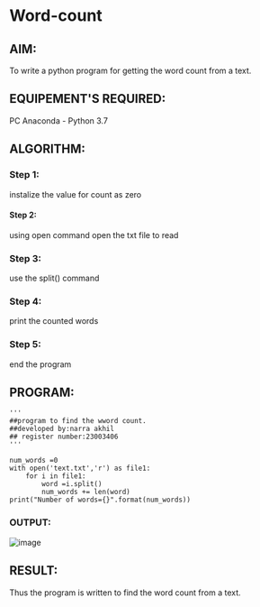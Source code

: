 # Word-count
## AIM:
To write a python program for getting the word count from a text.
## EQUIPEMENT'S REQUIRED: 
PC
Anaconda - Python 3.7
## ALGORITHM: 
### Step 1:
instalize the value for count as zero
#### Step 2:
using open command open the txt file to read
### Step 3:
use the split() command
### Step 4:
print the counted words
### Step 5:
end the program
## PROGRAM:
```
'''
##program to find the wword count.
##developed by:narra akhil
## register number:23003406
'''

num_words =0
with open('text.txt','r') as file1:
    for i in file1:
        word =i.split()
        num_words += len(word)
print("Number of words={}".format(num_words))

```
### OUTPUT:
![image](https://github.com/NARRAAKHIL/Word-count/assets/144979843/a58fb5ba-8860-4728-8d88-c21612f61de9)

## RESULT:
Thus the program is written to find the word count from a text.
